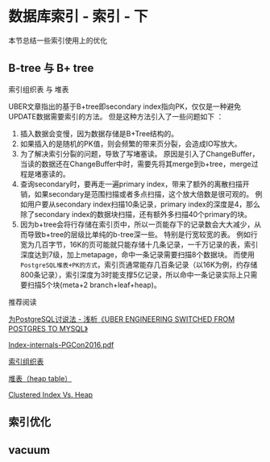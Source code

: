 # 数据库索引 - 索引 - 下


本节总结一些索引使用上的优化

## B-tree 与 B+ tree

索引组织表 与 堆表





UBER文章指出的基于B+tree即secondary index指向PK，仅仅是一种避免UPDATE数据需要索引的方法。
但是这种方法引入了一些问题如下 ：
1. 插入数据会变慢，因为数据存储是B+Tree结构的。
2. 如果插入的是随机的PK值，则会频繁的带来页分裂，会造成IO写放大。
3. 为了解决索引分裂的问题，导致了写堵塞读。 原因是引入了ChangeBuffer，当读的数据还在ChangeBuffer中时，需要先将其merge到b+tree，merge过程是堵塞读的。
4. 查询secondary时，要再走一遍primary index，带来了额外的离散扫描开销，如果secondary是范围扫描或者多点扫描，这个放大倍数是很可观的。 例如用户要从secondary index扫描10条记录，primary index的深度是4，那么除了secondary index的数据块扫描，还有额外多扫描40个primary的块。
5. 因为b+tree会将行存储在索引页中，所以一页能存下的记录数会大大减少，从而导致b+tree的层级比单纯的b-tree深一些。 特别是行宽较宽的表。
例如行宽为几百字节，16K的页可能就只能存储十几条记录，一千万记录的表，索引深度达到7级，加上metapage，命中一条记录需要扫描8个数据块。
而使用`PostgreSQL堆表+PK的方式`，索引页通常能存几百条记录（以16K为例，约存储800条记录），索引深度为3时能支撑5亿记录，所以命中一条记录实际上只需要扫描5个块(meta+2 branch+leaf+heap)。


推荐阅读

[为PostgreSQL讨说法 - 浅析《UBER ENGINEERING SWITCHED FROM POSTGRES TO MYSQL》](https://developer.aliyun.com/article/58421)

[Index-internals-PGCon2016.pdf](https://www.pgcon.org/2016/schedule/attachments/434_Index-internals-PGCon2016.pdf?spm=a2c6h.12873639.0.0.71d17af3OA90mG&file=434_Index-internals-PGCon2016.pdf)

[索引组织表](https://developer.aliyun.com/article/412188)

[堆表（heap table）](https://developer.aliyun.com/article/394393)

[Clustered Index Vs. Heap](http://kejser.org/clustered-indexes-vs-heaps/)
## 索引优化



## vacuum


